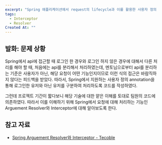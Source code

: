 ```yaml
---
excerpt: "Spring 애플리케이션에서 request의 lifecycle과 이를 활용한 사용자 정의 annotation의 작성: Spring interceptor와 resolver"
tags:
  - Interceptor
  - Resolver
Created At: ""
---
```


## 발화: 문제 상황

Spring에서 api에 접근할 때 로그인 한 경우와 로그인 하지 않은 경우에 대해서 다른 처리를 해야 할 때, 처음에는 api를 분리해서 처리하였는데, 멘토님으로부터 api를 분리하는 기준은 사용자가 아닌, 해당 요청이 어떤 기능인지이므로 이런 식의 접근은 바람직하지 않다는 피드백을 받았다. 따라서, Spring에서 지원하는 사용자 정의 annotation을 통해 로그인한 유저와 아닌 유저를 구분하여 처리하도록 코드를 작성하였다.

그런데 프로젝트 기간이 짧다보니 해당 기술에 대한 얕은 이해를 토대로 팀원의 코드에 의존하였다. 따라서 이를 이해하기 위해 Spring에서 요청에 대해 처리하는 기능인 Arguement Resolver와 Interceptor에 대해 알아보도록 한다.

## 참고 자료

- [Spring Arguement Resolver와 Interceptor - Tecoble](https://tecoble.techcourse.co.kr/post/2021-05-24-spring-interceptor/)